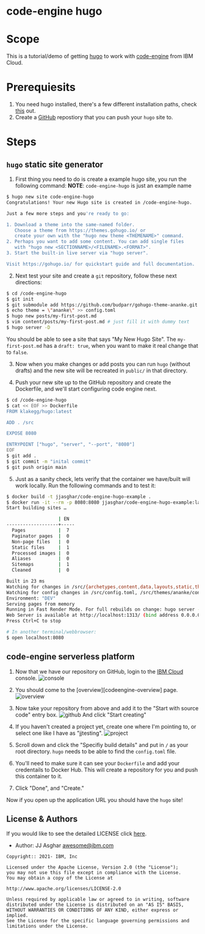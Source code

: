 # code-engine hugo

# Scope

This is a tutorial/demo of getting [hugo][mainhugo] to work with [code-engine][codeengine] 
from IBM Cloud.

# Prerequiesits

1. You need hugo installed, there's a few different installation paths, check [this][hugo] out.
1. Create a [GitHub][githubnew] repostiory that you can push your `hugo` site to.

# Steps

## `hugo` static site generator

1. First thing you need to do is create a example hugo site, you run the following command:
**NOTE**: `code-engine-hugo` is just an example name
```bash
$ hugo new site code-engine-hugo
Congratulations! Your new Hugo site is created in /code-engine-hugo.

Just a few more steps and you're ready to go:

1. Download a theme into the same-named folder.
   Choose a theme from https://themes.gohugo.io/ or
   create your own with the "hugo new theme <THEMENAME>" command.
2. Perhaps you want to add some content. You can add single files
   with "hugo new <SECTIONNAME>/<FILENAME>.<FORMAT>".
3. Start the built-in live server via "hugo server".

Visit https://gohugo.io/ for quickstart guide and full documentation.
```

2. Next test your site and create a `git` repository, follow these next directions:
```bash
$ cd /code-engine-hugo
$ git init
$ git submodule add https://github.com/budparr/gohugo-theme-ananke.git themes/ananke
$ echo theme = \"ananke\" >> config.toml
$ hugo new posts/my-first-post.md 
$ vim content/posts/my-first-post.md # just fill it with dummy text
$ hugo server -D
```
You should be able to see a site that says "My New Hugo Site". The `my-first-post.md`
has a `draft: true`, when you want to make it real change that to `false`.

3. Now when you make changes or add posts you can run `hugo` (without drafts) and the new site
will be recreated in `public/` in that directory.

4. Push your new site up to the GitHub repository and create the Dockerfile, and we'll start configuring 
code engine next.

```bash
$ cd /code-engine-hugo
$ cat << EOF >> Dockerfile
FROM klakegg/hugo:latest

ADD . /src

EXPOSE 8080

ENTRYPOINT ["hugo", "server", "--port", "8080"]
EOF
$ git add .
$ git commit -m "inital commit"
$ git push origin main
```

5. Just as a sanity check, lets verify that the container we have/built will work locally. Run
the following commands and to test it:

```bash
$ docker build -t jjasghar/code-engine-hugo-example .
$ docker run -it --rm -p 8080:8080 jjasghar/code-engine-hugo-example:latest server
Start building sites …

                   | EN
-------------------+-----
  Pages            |  7
  Paginator pages  |  0
  Non-page files   |  0
  Static files     |  1
  Processed images |  0
  Aliases          |  0
  Sitemaps         |  1
  Cleaned          |  0

Built in 23 ms
Watching for changes in /src/{archetypes,content,data,layouts,static,themes}
Watching for config changes in /src/config.toml, /src/themes/ananke/config.yaml
Environment: "DEV"
Serving pages from memory
Running in Fast Render Mode. For full rebuilds on change: hugo server --disableFastRender
Web Server is available at http://localhost:1313/ (bind address 0.0.0.0)
Press Ctrl+C to stop

# In another terminal/webbrowser:
$ open localhost:8080
```

## code-engine serverless platform

1. Now that we have our repository on GitHub, login to the [IBM Cloud][ibmcloud]
console.
![console](./img/codeengineconsole.png)

2. You should come to the [overview][codeengine-overview] page.
![overview](./img/codeengineoverview.png)

3. Now take your repository from above and add it to the "Start with source code"
entry box.
![github](./img/codeengineoverview-github.png)
And click "Start creating"

4. If you haven't created a project yet, create one where I'm pointing to, or select
one like I have as "jjtesting".
![project](./img/codeengineoverview-project.png)

5. Scroll down and click the "Specifiy build details" and put in `/` as your
root directory. `hugo` needs to be able to find the `config.toml` file.

6. You'll need to make sure it can see your `Dockerfile` and add your credentails
to Docker Hub. This will create a repository for you and push this container to it.

7. Click "Done", and "Create."

Now if you open up the application URL you should have the `hugo` site!

## License & Authors

If you would like to see the detailed LICENSE click [here](./LICENSE).

- Author: JJ Asghar <awesome@ibm.com>

```text
Copyright:: 2021- IBM, Inc

Licensed under the Apache License, Version 2.0 (the "License");
you may not use this file except in compliance with the License.
You may obtain a copy of the License at

http://www.apache.org/licenses/LICENSE-2.0

Unless required by applicable law or agreed to in writing, software
distributed under the License is distributed on an "AS IS" BASIS,
WITHOUT WARRANTIES OR CONDITIONS OF ANY KIND, either express or implied.
See the License for the specific language governing permissions and
limitations under the License.
```


[codeengine]: https://www.ibm.com/cloud/code-engine
[codeengines-overview]: https://cloud.ibm.com/codeengine/overview
[hugo]: https://gohugo.io/getting-started/installing/
[ibmcloud]: https://cloud.ibm.com
[mainhugo]: https://gohugo.io/
[githubnew]: https://github.com/new
